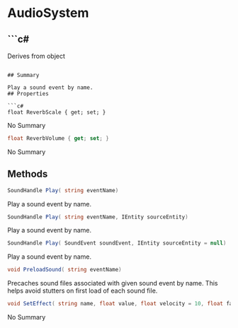 # AudioSystem

## ```c#
Derives from object
```

## Summary

Play a sound event by name.
## Properties

```c#
float ReverbScale { get; set; } 
```
No Summary
```c#
float ReverbVolume { get; set; } 
```
No Summary
## Methods

```c#
SoundHandle Play( string eventName) 
```
Play a sound event by name.
```c#
SoundHandle Play( string eventName, IEntity sourceEntity) 
```
Play a sound event by name.
```c#
SoundHandle Play( SoundEvent soundEvent, IEntity sourceEntity = null) 
```
Play a sound event by name.
```c#
void PreloadSound( string eventName) 
```
Precaches sound files associated with given sound event by name.
This helps avoid stutters on first load of each sound file.
```c#
void SetEffect( string name, float value, float velocity = 10, float fadeOut = -1) 
```
No Summary
